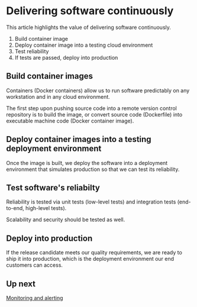 # Delivering software continuously

This article highlights the value of delivering software continuously.

1. Build container image
2. Deploy container image into a testing cloud environment
3. Test reliability
4. If tests are passed, deploy into production

## Build container images

Containers (Docker containers) allow us to run software predictably on any workstation and in any cloud environment.

The first step upon pushing source code into a remote version control repository is to build the image, or convert source code (Dockerfile) into executable machine code (Docker container image).

## Deploy container images into a testing deployment environment

Once the image is built, we deploy the software into a deployment environment that simulates production so that we can test its reliability.

## Test software's reliabilty

Reliability is tested via unit tests (low-level tests) and integration tests (end-to-end, high-level tests).

Scalability and security should be tested as well.

## Deploy into production

If the release candidate meets our quality requirements, we are ready to ship it into production, which is the deployment environment our end customers can access.

## Up next

[Monitoring and alerting](/monitoring)
